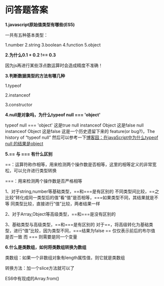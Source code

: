 # 问答题答案

**1.javascript原始值类型有哪些(ES5)**

一共有五种基本类型：

1.number
2.string
3.boolean
4.function
5.object

**2.为什么0.1 + 0.2 !== 0.3**

因为js再进行某些浮点数运算时会造成精度不准确！

**3.判断数据类型的方法有哪几种**

1.typeof

2.instanceof

3.constructor

**4.null是对象吗，为什么typeof null === 'object'**

typeof null === 'object'  这是true
null instanceof Object    这是false
null instanceof Object    这是false
这是一个历史遗留下来的 feature(or bug?)，The history of “typeof null”
然后可以参考一下[博客园：在javaScript中为什么typeof null 的结果是object](https://www.cnblogs.com/chargeworld/p/10387195.html)

**5.== 与 === 有什么区别**

==：运算符称作相等，用来检测两个操作数是否相等，这里的相等定义的非常宽松，可以允许进行类型转换

===：用来检测两个操作数是否严格相等

1、对于string,number等基础类型，==和===是有区别的
不同类型间比较，==之比较“转化成同一类型后的值”看“值”是否相等，===如果类型不同，其结果就是不等
同类型比较，直接进行“值”比较，两者结果一样

2、对于Array,Object等高级类型，==和===是没有区别的

3、基础类型与高级类型，==和===是有区别的
对于==，将高级转化为基础类型，进行“值”比较，因为类型不同，===结果为false
== 仅仅表示前后的布尔值是否一致 而 === 则需要是同一个变量

**6.什么是类数组，如何将类数组转换为数组**

类数组：如果一个非数组对象有length属性值，则它就是类数组

转换方法：加一个slice方法就可以了

ES6中有现成的Array.from()
